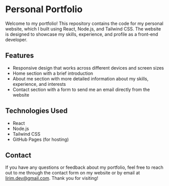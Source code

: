 # Personal Portfolio

Welcome to my portfolio! This repository contains the code for my personal website, which I built using React, Node.js, and Tailwind CSS. The website is designed to showcase my skills, experience, and profile as a front-end developer.

## Features

* Responsive design that works across different devices and screen sizes
* Home section with a brief introduction
* About me section with more detailed information about my skills, experience, and interests
* Contact section with a form to send me an email directly from the website

## Technologies Used

* React
* Node.js
* Tailwind CSS
* GitHub Pages (for hosting)

## Contact

If you have any questions or feedback about my portfolio, feel free to reach out to me through the contact form on my website or by email at [lirim.dev@gmail.com](mailto:lirim.dev@gmail.com). Thank you for visiting!